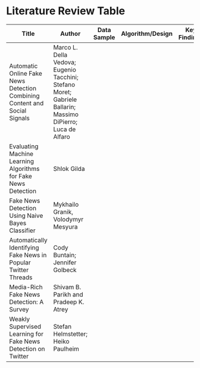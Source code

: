 # Literature Review Table

| Title | Author | Data Sample | Algorithm/Design | Key Findings |
|-------|--------|-------------|------------------|--------------|
| Automatic Online Fake News Detection Combining Content and Social Signals | Marco L. Della Vedova; Eugenio Tacchini; Stefano Moret; Gabriele Ballarin; Massimo DiPierro; Luca de Alfaro |
| Evaluating Machine Learning Algorithms for Fake News Detection | Shlok Gilda |
| Fake News Detection Using Naive Bayes Classifier | Mykhailo Granik, Volodymyr Mesyura |
| Automatically Identifying Fake News in Popular Twitter Threads | Cody Buntain; Jennifer Golbeck |
| Media-Rich Fake News Detection: A Survey | Shivam B. Parikh and Pradeep K. Atrey |
| Weakly Supervised Learning for Fake News Detection on Twitter | Stefan Helmstetter; Heiko Paulheim |
